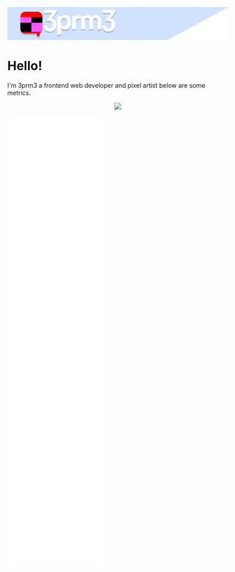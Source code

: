 ![3prm3's logo](3prm3.png)

# Hello!
I'm 3prm3 a frontend web developer and pixel artist below are some metrics.

<p align="center">
  <a href="https://skillicons.dev">
    <img src="https://skillicons.dev/icons?i=html,tailwind,bootstrap,vscode,github,raspberrypi" />
  </a>
</p>

![Metrics](github-metrics.svg)

 
